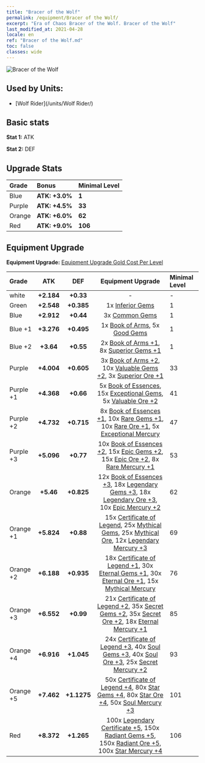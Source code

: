 ```yaml
---
title: "Bracer of the Wolf"
permalink: /equipment/Bracer of the Wolf/
excerpt: "Era of Chaos Bracer of the Wolf. Bracer of the Wolf"
last_modified_at: 2021-04-28
locale: en
ref: "Bracer of the Wolf.md"
toc: false
classes: wide
---
```


  ![Bracer of the Wolf](/images/e/e_4023.png)

## Used by Units:

* [Wolf Rider](/units/Wolf Rider/) 


## Basic stats
 **Stat 1:** ATK

 **Stat 2:** DEF

## Upgrade Stats

  |     Grade    |   Bonus | Minimal Level | 
  |:-------------|:--------|:--------------| 
  | Blue | **ATK: +3.0%** | **1** | 
  | Purple | **ATK: +4.5%** | **33** | 
  | Orange | **ATK: +6.0%** | **62** | 
  | Red | **ATK: +9.0%** | **106** | 


## Equipment Upgrade
 **Equipment Upgrade:** [Equipment Upgrade Gold Cost Per Level](/equipment/EquipmentUpgradeCostPerLevel/) 

  |          Grade      | ATK | DEF | Equipment Upgrade | Minimal Level |
  |:--------------------|:---------:|:---------:|:----------------:|:--------------|
  | white | **+2.184** | **+0.33** | - | - |
  | Green | **+2.548** | **+0.385** | 1x [Inferior Gems](/Items/mat_4/) | 1 |
  | Blue | **+2.912** | **+0.44** | 3x [Common Gems](/Items/mat_10/) | 1 |
  | Blue +1 | **+3.276** | **+0.495** | 1x [Book of Arms](/Items/mat_18/), 5x [Good Gems](/Items/mat_16/) | 1 |
  | Blue +2 | **+3.64** | **+0.55** | 2x [Book of Arms +1](/Items/mat_25/), 8x [Superior Gems +1](/Items/mat_23/) | 1 |
  | Purple | **+4.004** | **+0.605** | 3x [Book of Arms +2](/Items/mat_32/), 10x [Valuable Gems +2](/Items/mat_30/), 3x [Superior Ore +1](/Items/mat_19/) | 33 |
  | Purple +1 | **+4.368** | **+0.66** | 5x [Book of Essences](/Items/mat_39/), 15x [Exceptional Gems](/Items/mat_37/), 5x [Valuable Ore +2](/Items/mat_26/) | 41 |
  | Purple +2 | **+4.732** | **+0.715** | 8x [Book of Essences +1](/Items/mat_46/), 10x [Rare Gems +1](/Items/mat_44/), 10x [Rare Ore +1](/Items/mat_40/), 5x [Exceptional Mercury](/Items/mat_35/) | 47 |
  | Purple +3 | **+5.096** | **+0.77** | 10x [Book of Essences +2](/Items/mat_53/), 15x [Epic Gems +2](/Items/mat_51/), 15x [Epic Ore +2](/Items/mat_47/), 8x [Rare Mercury +1](/Items/mat_42/) | 53 |
  | Orange | **+5.46** | **+0.825** | 12x [Book of Essences +3](/Items/mat_60/), 18x [Legendary Gems +3](/Items/mat_58/), 18x [Legendary Ore +3](/Items/mat_54/), 10x [Epic Mercury +2](/Items/mat_49/) | 62 |
  | Orange +1 | **+5.824** | **+0.88** | 15x [Certificate of Legend](/Items/mat_67/), 25x [Mythical Gems](/Items/mat_65/), 25x [Mythical Ore](/Items/mat_61/), 12x [Legendary Mercury +3](/Items/mat_56/) | 69 |
  | Orange +2 | **+6.188** | **+0.935** | 18x [Certificate of Legend +1](/Items/mat_74/), 30x [Eternal Gems +1](/Items/mat_72/), 30x [Eternal Ore +1](/Items/mat_68/), 15x [Mythical Mercury](/Items/mat_63/) | 76 |
  | Orange +3 | **+6.552** | **+0.99** | 21x [Certificate of Legend +2](/Items/mat_81/), 35x [Secret Gems +2](/Items/mat_79/), 35x [Secret Ore +2](/Items/mat_75/), 18x [Eternal Mercury +1](/Items/mat_70/) | 85 |
  | Orange +4 | **+6.916** | **+1.045** | 24x [Certificate of Legend +3](/Items/mat_88/), 40x [Soul Gems +3](/Items/mat_86/), 40x [Soul Ore +3](/Items/mat_82/), 25x [Secret Mercury +2](/Items/mat_77/) | 93 |
  | Orange +5 | **+7.462** | **+1.1275** | 50x [Certificate of Legend +4](/Items/mat_95/), 80x [Star Gems +4](/Items/mat_93/), 80x [Star Ore +4](/Items/mat_89/), 50x [Soul Mercury +3](/Items/mat_84/) | 101 |
  | Red | **+8.372** | **+1.265** | 100x [Legendary Certificate +5](/Items/mat_102/), 150x [Radiant Gems +5](/Items/mat_100/), 150x [Radiant Ore +5](/Items/mat_96/), 100x [Star Mercury +4](/Items/mat_91/) | 106 |

